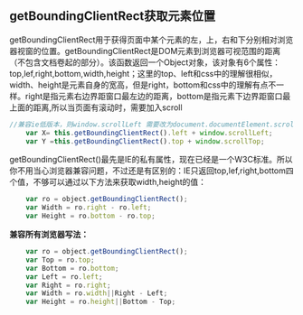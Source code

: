 
## getBoundingClientRect获取元素位置 ## 

getBoundingClientRect用于获得页面中某个元素的左，上，右和下分别相对浏览器视窗的位置。getBoundingClientRect是DOM元素到浏览器可视范围的距离（不包含文档卷起的部分）。该函数返回一个Object对象，该对象有6个属性：top,lef,right,bottom,width,height；这里的top、left和css中的理解很相似，width、height是元素自身的宽高，但是right，bottom和css中的理解有点不一样。right是指元素右边界距窗口最左边的距离，bottom是指元素下边界距窗口最上面的距离,所以当页面有滚动时，需要加入scroll

```js
//兼容ie低版本，则window.scrollLeft 需要改为document.documentElement.scrollLeft
    var X= this.getBoundingClientRect().left + window.scrollLeft;
    var Y =this.getBoundingClientRect().top + window.scrollTop;
```

getBoundingClientRect()最先是IE的私有属性，现在已经是一个W3C标准。所以你不用当心浏览器兼容问题，不过还是有区别的：IE只返回top,lef,right,bottom四个值，不够可以通过以下方法来获取width,height的值：

```js
    var ro = object.getBoundingClientRect();
    var Width = ro.right - ro.left;
    var Height = ro.bottom - ro.top;
```

**兼容所有浏览器写法：**
```js
    var ro = object.getBoundingClientRect();
    var Top = ro.top;
    var Bottom = ro.bottom;
    var Left = ro.left;
    var Right = ro.right;
    var Width = ro.width||Right - Left;
    var Height = ro.height||Bottom - Top;
```


